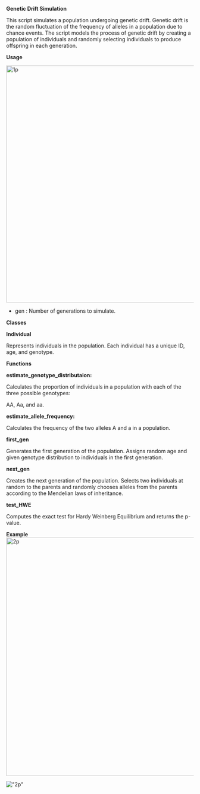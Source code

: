 **Genetic Drift Simulation**

This script simulates a population undergoing genetic drift. Genetic
drift is the random fluctuation of the frequency of alleles in a
population due to chance events. The script models the process of
genetic drift by creating a population of individuals and randomly
selecting individuals to produce offspring in each generation.

**Usage**

<img width="634" alt="1p" src="https://user-images.githubusercontent.com/125828094/219978303-cafaa79a-9919-437e-93de-4c7e2aaffc94.png">

-   gen : Number of generations to simulate.

**Classes**

**Individual**

Represents individuals in the population. Each individual has a unique
ID, age, and genotype.

**Functions**

**estimate_genotype_distributaion:**

Calculates the proportion of individuals in a population with each of
the three possible genotypes:

AA, Aa, and aa.

**estimate_allele_frequency:**

Calculates the frequency of the two alleles A and a in a population.

**first_gen**

Generates the first generation of the population. Assigns random age and
given genotype distribution to individuals in the first generation.

**next_gen**

Creates the next generation of the population. Selects two individuals
at random to the parents and randomly chooses alleles from the parents
according to the Mendelian laws of inheritance.

**test_HWE**

Computes the exact test for Hardy Weinberg Equilibrium and returns the
p-value.

**Example**
<img width="638" alt="2p" src="https://user-images.githubusercontent.com/125828094/219978378-1f9c4c68-9bcf-47d3-9fa6-19cbddb837ad.png">


!["2p"](https://raw.githubusercontent.com/samiraGh2023/pythonProjects/main/Users/samira/Desktop/2p.png)

